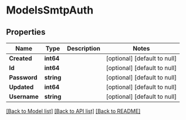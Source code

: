 # ModelsSmtpAuth

## Properties
Name | Type | Description | Notes
------------ | ------------- | ------------- | -------------
**Created** | **int64** |  | [optional] [default to null]
**Id** | **int64** |  | [optional] [default to null]
**Password** | **string** |  | [optional] [default to null]
**Updated** | **int64** |  | [optional] [default to null]
**Username** | **string** |  | [optional] [default to null]

[[Back to Model list]](../README.md#documentation-for-models) [[Back to API list]](../README.md#documentation-for-api-endpoints) [[Back to README]](../README.md)


